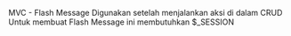 MVC - Flash Message
Digunakan setelah menjalankan aksi di dalam CRUD 
Untuk membuat Flash Message ini membutuhkan $_SESSION 


